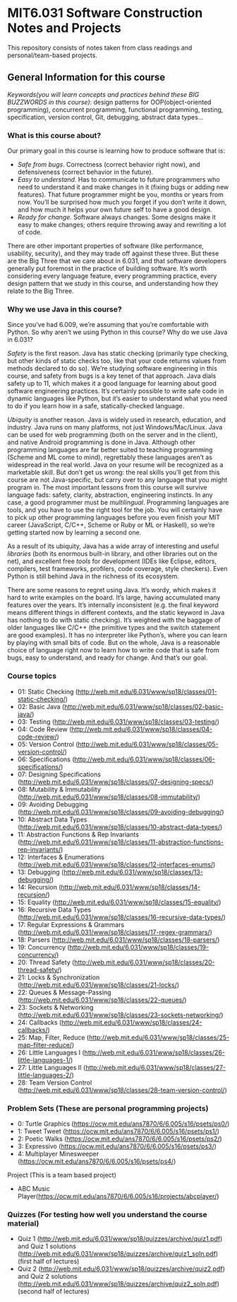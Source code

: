 # MIT6.031 Software Construction Notes and Projects

This repository consists of notes taken from class readings and personal/team-based projects.

## General Information for this course

*Keywords(you will learn concepts and practices behind these BIG BUZZWORDS in this course)*:
design patterns for OOP(object-oriented programming), concurrent programming, functional programming, testing, specification, version control, Git, debugging, abstract data types...

### What is this course about?

Our primary goal in this course is learning how to produce software that is:

- *Safe from bugs*. Correctness (correct behavior right now), and defensiveness (correct behavior in the future).
- *Easy to understand*. Has to communicate to future programmers who need to understand it and make changes in it (fixing bugs or adding new features). That future programmer might be you, months or years from now. You’ll be surprised how much you forget if you don’t write it down, and how much it helps your own future self to have a good design.
- *Ready for change*. Software always changes. Some designs make it easy to make changes; others require throwing away and rewriting a lot of code. 

There are other important properties of software (like performance, usability, security), and they may trade off against these three. But these are the Big Three that we care about in 6.031, and that software developers generally put foremost in the practice of building software. It’s worth considering every language feature, every programming practice, every design pattern that we study in this course, and understanding how they relate to the Big Three.

### Why we use Java in this course?

Since you’ve had 6.009, we’re assuming that you’re comfortable with Python. So why aren’t we using Python in this course? Why do we use Java in 6.031?

*Safety* is the first reason. Java has static checking (primarily type checking, but other kinds of static checks too, like that your code returns values from methods declared to do so). We’re studying software engineering in this course, and safety from bugs is a key tenet of that approach. Java dials safety up to 11, which makes it a good language for learning about good software engineering practices. It’s certainly possible to write safe code in dynamic languages like Python, but it’s easier to understand what you need to do if you learn how in a safe, statically-checked language.

*Ubiquity* is another reason. Java is widely used in research, education, and industry. Java runs on many platforms, not just Windows/Mac/Linux. Java can be used for web programming (both on the server and in the client), and native Android programming is done in Java. Although other programming languages are far better suited to teaching programming (Scheme and ML come to mind), regrettably these languages aren’t as widespread in the real world. Java on your resume will be recognized as a marketable skill. But don’t get us wrong: the real skills you’ll get from this course are not Java-specific, but carry over to any language that you might program in. The most important lessons from this course will survive language fads: safety, clarity, abstraction, engineering instincts.
In any case, a good programmer must be *multilingual*. Programming languages are tools, and you have to use the right tool for the job. You will certainly have to pick up other programming languages before you even finish your MIT career (JavaScript, C/C++, Scheme or Ruby or ML or Haskell), so we’re getting started now by learning a second one.

As a result of its ubiquity, Java has a wide array of interesting and useful *libraries* (both its enormous built-in library, and other libraries out on the net), and excellent free *tools* for development (IDEs like Eclipse, editors, compilers, test frameworks, profilers, code coverage, style checkers). Even Python is still behind Java in the richness of its ecosystem.

There are some reasons to regret using Java. It’s wordy, which makes it hard to write examples on the board. It’s large, having accumulated many features over the years. It’s internally inconsistent (e.g. the final keyword means different things in different contexts, and the static keyword in Java has nothing to do with static checking). It’s weighted with the baggage of older languages like C/C++ (the primitive types and the switch statement are good examples). It has no interpreter like Python’s, where you can learn by playing with small bits of code.
But on the whole, Java is a reasonable choice of language right now to learn how to write code that is safe from bugs, easy to understand, and ready for change. And that’s our goal.

### Course topics

* 01: Static Checking (http://web.mit.edu/6.031/www/sp18/classes/01-static-checking/)
* 02: Basic Java (http://web.mit.edu/6.031/www/sp18/classes/02-basic-java/)
* 03: Testing (http://web.mit.edu/6.031/www/sp18/classes/03-testing/)
* 04: Code Review (http://web.mit.edu/6.031/www/sp18/classes/04-code-review/)
* 05: Version Control (http://web.mit.edu/6.031/www/sp18/classes/05-version-control/)
* 06: Specifications (http://web.mit.edu/6.031/www/sp18/classes/06-specifications/)
* 07: Designing Specifications (http://web.mit.edu/6.031/www/sp18/classes/07-designing-specs/)
* 08: Mutability & Immutability (http://web.mit.edu/6.031/www/sp18/classes/08-immutability/)
* 09: Avoiding Debugging (http://web.mit.edu/6.031/www/sp18/classes/09-avoiding-debugging/)
* 10: Abstract Data Types (http://web.mit.edu/6.031/www/sp18/classes/10-abstract-data-types/)
* 11: Abstraction Functions & Rep Invariants (http://web.mit.edu/6.031/www/sp18/classes/11-abstraction-functions-rep-invariants/)
* 12: Interfaces & Enumerations (http://web.mit.edu/6.031/www/sp18/classes/12-interfaces-enums/)
* 13: Debugging (http://web.mit.edu/6.031/www/sp18/classes/13-debugging/)
* 14: Recursion (http://web.mit.edu/6.031/www/sp18/classes/14-recursion/)
* 15: Equality (http://web.mit.edu/6.031/www/sp18/classes/15-equality/)
* 16: Recursive Data Types (http://web.mit.edu/6.031/www/sp18/classes/16-recursive-data-types/)
* 17: Regular Expressions & Grammars (http://web.mit.edu/6.031/www/sp18/classes/17-regex-grammars/)
* 18: Parsers (http://web.mit.edu/6.031/www/sp18/classes/18-parsers/)
* 19: Concurrency (http://web.mit.edu/6.031/www/sp18/classes/19-concurrency/)
* 20: Thread Safety (http://web.mit.edu/6.031/www/sp18/classes/20-thread-safety/)
* 21: Locks & Synchronization (http://web.mit.edu/6.031/www/sp18/classes/21-locks/)
* 22: Queues & Message-Passing (http://web.mit.edu/6.031/www/sp18/classes/22-queues/)
* 23: Sockets & Networking (http://web.mit.edu/6.031/www/sp18/classes/23-sockets-networking/)
* 24: Callbacks (http://web.mit.edu/6.031/www/sp18/classes/24-callbacks/)
* 25: Map, Filter, Reduce (http://web.mit.edu/6.031/www/sp18/classes/25-map-filter-reduce/)
* 26: Little Languages I (http://web.mit.edu/6.031/www/sp18/classes/26-little-languages-1/)
* 27: Little Languages II (http://web.mit.edu/6.031/www/sp18/classes/27-little-languages-2/)
* 28: Team Version Control (http://web.mit.edu/6.031/www/sp18/classes/28-team-version-control/)

### Problem Sets (These are personal programming projects)

* 0: Turtle Graphics (https://ocw.mit.edu/ans7870/6/6.005/s16/psets/ps0/)
* 1: Tweet Tweet (https://ocw.mit.edu/ans7870/6/6.005/s16/psets/ps1/)
* 2: Poetic Walks (https://ocw.mit.edu/ans7870/6/6.005/s16/psets/ps2/)
* 3: Expressivo (https://ocw.mit.edu/ans7870/6/6.005/s16/psets/ps3/)
* 4: Multiplayer Minesweeper (https://ocw.mit.edu/ans7870/6/6.005/s16/psets/ps4/)

Project (This is a team based project)

* ABC Music Player(https://ocw.mit.edu/ans7870/6/6.005/s16/projects/abcplayer/)

### Quizzes (For testing how well you understand the course material)

* Quiz 1 (http://web.mit.edu/6.031/www/sp18/quizzes/archive/quiz1.pdf) and Quiz 1 solutions (http://web.mit.edu/6.031/www/sp18/quizzes/archive/quiz1_soln.pdf) (first half of lectures)
* Quiz 2 (http://web.mit.edu/6.031/www/sp18/quizzes/archive/quiz2.pdf) and Quiz 2 solutions (http://web.mit.edu/6.031/www/sp18/quizzes/archive/quiz2_soln.pdf) (second half of lectures)

